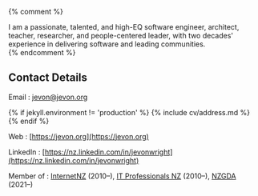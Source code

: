 {% comment %}
<section class="abstract">
I am a passionate, talented, and high-EQ software engineer, architect, teacher, researcher, and
people-centered leader, with two decades' experience in delivering software
and leading communities.
</section>
{% endcomment %}

## Contact Details

Email
: [jevon@jevon.org](mailto:jevon@jevon.org)

{% if jekyll.environment != 'production' %}
{% include cv/address.md %}
{% endif %}

Web
: [https://jevon.org](https://jevon.org)

LinkedIn
: [https://nz.linkedin.com/in/jevonwright](https://nz.linkedin.com/in/jevonwright)

Member of
: [InternetNZ](https://internetnz.nz/) (2010&ndash;), [IT Professionals NZ](https://itp.nz/) (2010&ndash;), [NZGDA](https://nzgda.com/) (2021&ndash;)
